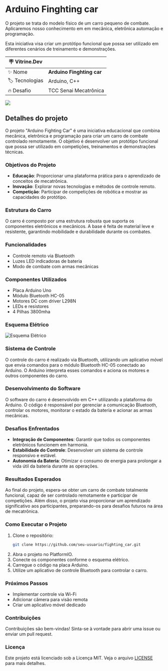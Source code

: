 # Arduino Finghting car

O projeto se trata do modelo físico de um carro pequeno de combate. Aplicaremos nosso conhecimento em em mecânica, eletrônica automação e programação. 

Esta iniciativa visa criar um protótipo funcional que possa ser utilizado em diferentes cenários de treinamento e demonstrações.

| :placard: Vitrine.Dev |     |
| -------------  | --- |
| :sparkles: Nome        | **Arduino Finghting car**
| :label: Tecnologias | Arduino, C++
| :fire: Desafio     | TCC Senai Mecatrônica

<!-- Inserir imagem com a #vitrinedev ao final do link -->
![](https://lh3.googleusercontent.com/pw/AP1GczMlGco0VUG7ojkVZcNI1-_jYrxEjoR7Wnh_7M-oiOK86XqVYQ_6KcOWaenyofH_QygA5s9sT1F9eUKa_OC5nwW7glzz8sPJfb-gpHm55YiaaaO8VRqE3bb7LIlTHCCVUE_6fAKlW1e6QEPy_ArTsWNi0w=w820-h615-s-no-gm?authuser=1#vitrinedev)

## Detalhes do projeto
O projeto "Arduino Fighting Car" é uma iniciativa educacional que combina mecânica, eletrônica e programação para criar um carro de combate controlado remotamente. O objetivo é desenvolver um protótipo funcional que possa ser utilizado em competições, treinamentos e demonstrações técnicas.

### Objetivos do Projeto

- **Educação**: Proporcionar uma plataforma prática para o aprendizado de conceitos de mecatrônica.
- **Inovação**: Explorar novas tecnologias e métodos de controle remoto.
- **Competição**: Participar de competições de robótica e mostrar as capacidades do protótipo.

### Estrutura do Carro

O carro é composto por uma estrutura robusta que suporta os componentes eletrônicos e mecânicos. A base é feita de material leve e resistente, garantindo mobilidade e durabilidade durante os combates.

### Funcionalidades

- Controle remoto via Bluetooth
- Luzes LED indicadoras de bateria
- Modo de combate com armas mecânicas

### Componentes Utilizados

- Placa Arduino Uno
- Módulo Bluetooth HC-05
- Motores DC com driver L298N
- LEDs e resistores
- 4 Pilhas 3800mha

### Esquema Elétrico

![Esquema Elétrico](https://lh3.googleusercontent.com/pw/AP1GczPKC67CKtcnqTT6Vrr6oimOBmIKRTD7ApGuUpwN-CWcig-vkCzVYAvB_I6UVzY7bkV1gqRUFm93LY3AtmgLoUjilApclkLbD4_YR8bEMzdPgMMlShBUgNorK5x912uJKquI2yTQKmTEyrhl0DtUrl8MfQ=w665-h477-s-no-gm?authuser=1)

### Sistema de Controle

O controle do carro é realizado via Bluetooth, utilizando um aplicativo móvel que envia comandos para o módulo Bluetooth HC-05 conectado ao Arduino. O Arduino interpreta esses comandos e aciona os motores e outros componentes do carro.

### Desenvolvimento do Software

O software do carro é desenvolvido em C++ utilizando a plataforma do Arduino. O código é responsável por gerenciar a comunicação Bluetooth, controlar os motores, monitorar o estado da bateria e acionar as armas mecânicas.

### Desafios Enfrentados

- **Integração de Componentes**: Garantir que todos os componentes eletrônicos funcionem em harmonia.
- **Estabilidade do Controle**: Desenvolver um sistema de controle responsivo e estável.
- **Autonomia da Bateria**: Otimizar o consumo de energia para prolongar a vida útil da bateria durante as operações.

### Resultados Esperados

Ao final do projeto, espera-se obter um carro de combate totalmente funcional, capaz de ser controlado remotamente e participar de competições. Além disso, o projeto visa proporcionar um aprendizado significativo aos participantes, preparando-os para desafios futuros na área de mecatrônica.

### Como Executar o Projeto

1. Clone o repositório:
    ```sh
    git clone https://github.com/seu-usuario/fighting_car.git
    ```
2. Abra o projeto no PlatformIO.
3. Conecte os componentes conforme o esquema elétrico.
4. Carregue o código na placa Arduino.
5. Utilize um aplicativo de controle Bluetooth para controlar o carro.

### Próximos Passos

- Implementar controle via Wi-Fi
- Adicionar câmera para visão remota
- Criar um aplicativo móvel dedicado

### Contribuições

Contribuições são bem-vindas! Sinta-se à vontade para abrir uma issue ou enviar um pull request.

### Licença

Este projeto está licenciado sob a Licença MIT. Veja o arquivo [LICENSE](LICENSE) para mais detalhes.
